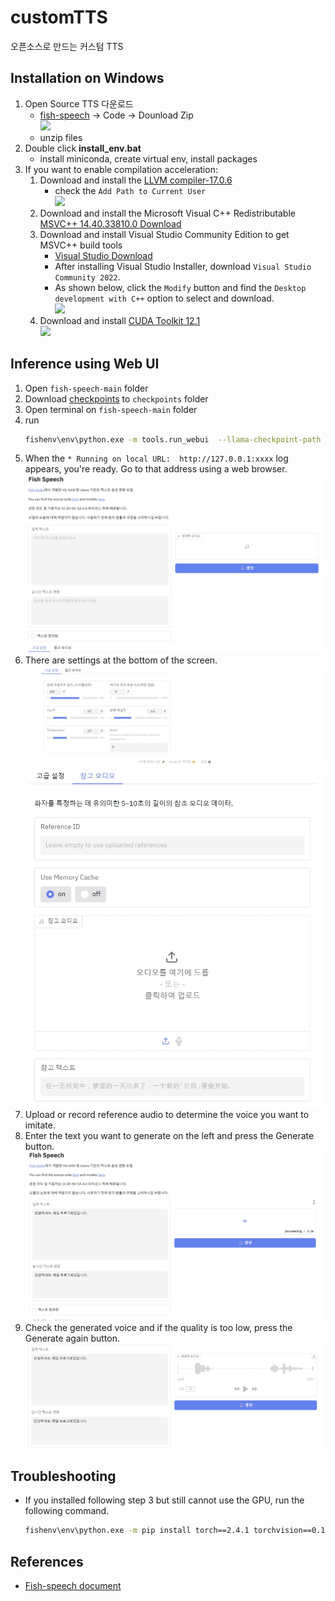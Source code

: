 # customTTS
오픈소스로 만드는 커스텀 TTS


## Installation on Windows

1. Open Source TTS 다운로드
     - [fish-speech](https://github.com/fishaudio/fish-speech) -> Code -> Dounload Zip<br/>![](../customTTS/img/install_1.jpg)
     - unzip files
2. Double click **install_env.bat**
     - install miniconda, create virtual env, install packages
3. If you want to enable compilation acceleration:
      1. Download and install the [LLVM compiler-17.0.6](https://huggingface.co/fishaudio/fish-speech-1/resolve/main/LLVM-17.0.6-win64.exe?download=true)
         -  check the `Add Path to Current User`<br/>![](../customTTS/img/install_2.jpg)
      2. Download and install the Microsoft Visual C++ Redistributable [MSVC++ 14.40.33810.0 Download](https://aka.ms/vs/17/release/vc_redist.x64.exe)
      3. Download and install Visual Studio Community Edition to get MSVC++ build tools
         - [Visual Studio Download](https://visualstudio.microsoft.com/ko/downloads/)
         - After installing Visual Studio Installer, download `Visual Studio Community 2022`.
         - As shown below, click the `Modify` button and find the `Desktop development with C++` option to select and download.<br/>![](../customTTS/img/install_3.jpg)
      4. Download and install [CUDA Toolkit 12.1](https://developer.nvidia.com/cuda-12-1-0-download-archive?target_os=Windows&target_arch=x86_64)<br/>![](../customTTS/img/install_4.jpg)


## Inference using Web UI

1. Open `fish-speech-main` folder
2. Download [checkpoints](https://drive.google.com/drive/folders/1Vly8ZPh_e4SuPxEjv3c3xFodp6uHIWR3?usp=drive_link) to `checkpoints` folder
3. Open terminal on `fish-speech-main` folder
4. run
    ```bash
    fishenv\env\python.exe -m tools.run_webui  --llama-checkpoint-path "checkpoints/fish-speech-1.5-250227-lora"  --decoder-checkpoint-path "checkpoints/fish-speech-1.5/firefly-gan-vq-fsq-8x1024-21hz-generator.pth"  --decoder-config-name firefly_gan_vq --compile
    ```
5. When the `* Running on local URL:  http://127.0.0.1:xxxx` log appears, you're ready. Go to that address using a web browser.<br/>![](./img/inference_1.jpg)
6. There are settings at the bottom of the screen.<br/>![](./img/inference_2.jpg)<br/>![](./img/inference_3.jpg)
7. Upload or record reference audio to determine the voice you want to imitate.
8. Enter the text you want to generate on the left and press the Generate button.<br/>![](./img/inference_4.jpg)
9. Check the generated voice and if the quality is too low, press the Generate again button.<br/>![](./img/inference_5.jpg)


## Troubleshooting

 - If you installed following step 3 but still cannot use the GPU, run the following command.
    ```bash
    fishenv\env\python.exe -m pip install torch==2.4.1 torchvision==0.19.1 torchaudio==2.4.1 --index-url https://download.pytorch.org/whl/cu121
    ```

## References
 - [Fish-speech document](https://speech.fish.audio/)